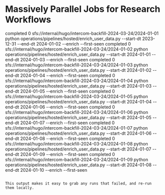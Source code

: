 # Massively Parallel Jobs for Research Workflows
completed    0              sfs://internal/hugo/intercom-backfill-2024-03-24/2024-01-01    python operations/pipelines/hosted/enrich_user_data.py --start-dt 2023-12-31 --end-dt 2024-01-02 --enrich --first-seen
completed    0              sfs://internal/hugo/intercom-backfill-2024-03-24/2024-01-02    python operations/pipelines/hosted/enrich_user_data.py --start-dt 2024-01-01 --end-dt 2024-01-03 --enrich --first-seen
completed    0              sfs://internal/hugo/intercom-backfill-2024-03-24/2024-01-03    python operations/pipelines/hosted/enrich_user_data.py --start-dt 2024-01-02 --end-dt 2024-01-04 --enrich --first-seen
completed    0              sfs://internal/hugo/intercom-backfill-2024-03-24/2024-01-04    python operations/pipelines/hosted/enrich_user_data.py --start-dt 2024-01-03 --end-dt 2024-01-05 --enrich --first-seen
completed    0              sfs://internal/hugo/intercom-backfill-2024-03-24/2024-01-05    python operations/pipelines/hosted/enrich_user_data.py --start-dt 2024-01-04 --end-dt 2024-01-06 --enrich --first-seen
completed    0              sfs://internal/hugo/intercom-backfill-2024-03-24/2024-01-06    python operations/pipelines/hosted/enrich_user_data.py --start-dt 2024-01-05 --end-dt 2024-01-07 --enrich --first-seen
completed    0              sfs://internal/hugo/intercom-backfill-2024-03-24/2024-01-07    python operations/pipelines/hosted/enrich_user_data.py --start-dt 2024-01-06 --end-dt 2024-01-08 --enrich --first-seen
completed    0              sfs://internal/hugo/intercom-backfill-2024-03-24/2024-01-08    python operations/pipelines/hosted/enrich_user_data.py --start-dt 2024-01-07 --end-dt 2024-01-09 --enrich --first-seen
completed    0              sfs://internal/hugo/intercom-backfill-2024-03-24/2024-01-09    python operations/pipelines/hosted/enrich_user_data.py --start-dt 2024-01-08 --end-dt 2024-01-10 --enrich --first-seen
```

This output makes it easy to grab any runs that failed, and re-run them locally.

